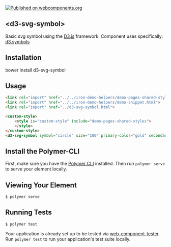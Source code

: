 
[![Published on webcomponents.org](https://img.shields.io/badge/webcomponents.org-published-blue.svg)](https://www.webcomponents.org/element/anarch-order/d3-svg-symbol)
## \<d3-svg-symbol\>

Basic svg symbol using the [D3.js](https://d3js.org/) framework. Component uses specifically: [d3.symbols](https://github.com/d3/d3/blob/master/API.md#symbols)

## Installation
bower install d3-svg-symbol

## Usage
<!--
```
<custom-element-demo>
  <template>
    <link rel="import" href="d3-svg-symbol.html">
    <next-code-block></next-code-block>
  </template>
</custom-element-demo>
```
-->
```html
<link rel="import" href="../../iron-demo-helpers/demo-pages-shared-styles.html">
<link rel="import" href="../../iron-demo-helpers/demo-snippet.html">
<link rel="import" href="../d3-svg-symbol.html">

<custom-style>
    <style is="custom-style" include="demo-pages-shared-styles">
    </style>
</custom-style>
<d3-svg-symbol symbol="circle" size="100" primary-color="gold" secondary-color="aqua" bounce color-toggle on-click></d3-svg-symbol>
```


## Install the Polymer-CLI

First, make sure you have the [Polymer CLI](https://www.npmjs.com/package/polymer-cli) installed. Then run `polymer serve` to serve your element locally.

## Viewing Your Element

```
$ polymer serve
```

## Running Tests

```
$ polymer test
```

Your application is already set up to be tested via [web-component-tester](https://github.com/Polymer/web-component-tester). Run `polymer test` to run your application's test suite locally.
